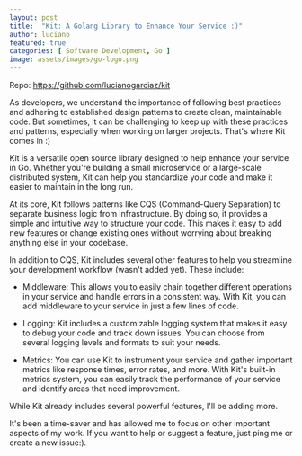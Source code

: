 ```yaml
---
layout: post
title:  "Kit: A Golang Library to Enhance Your Service :)"
author: luciano
featured: true
categories: [ Software Development, Go ]
image: assets/images/go-logo.png
---
```

Repo: https://github.com/lucianogarciaz/kit

As developers, we understand the importance of following best practices and adhering to established design patterns to create clean, maintainable code. But sometimes, it can be challenging to keep up with these practices and patterns, especially when working on larger projects. That's where Kit comes in :)

Kit is a versatile open source library designed to help enhance your service in Go. Whether you're building a small microservice or a large-scale distributed system, Kit can help you standardize your code and make it easier to maintain in the long run.

At its core, Kit follows patterns like CQS (Command-Query Separation) to separate business logic from infrastructure. By doing so, it provides a simple and intuitive way to structure your code. This makes it easy to add new features or change existing ones without worrying about breaking anything else in your codebase.

In addition to CQS, Kit includes several other features to help you streamline your development workflow (wasn't added yet). These include:

* Middleware: This allows you to easily chain together different operations in your service and handle errors in a consistent way. With Kit, you can add middleware to your service in just a few lines of code.

* Logging: Kit includes a customizable logging system that makes it easy to debug your code and track down issues. You can choose from several logging levels and formats to suit your needs.

* Metrics: You can use Kit to instrument your service and gather important metrics like response times, error rates, and more. With Kit's built-in metrics system, you can easily track the performance of your service and identify areas that need improvement.

While Kit already includes several powerful features, I'll be adding more.

It's been a time-saver and has allowed me to focus on other important aspects of my work.
If you want to help or suggest a feature, just ping me or create a new issue:).